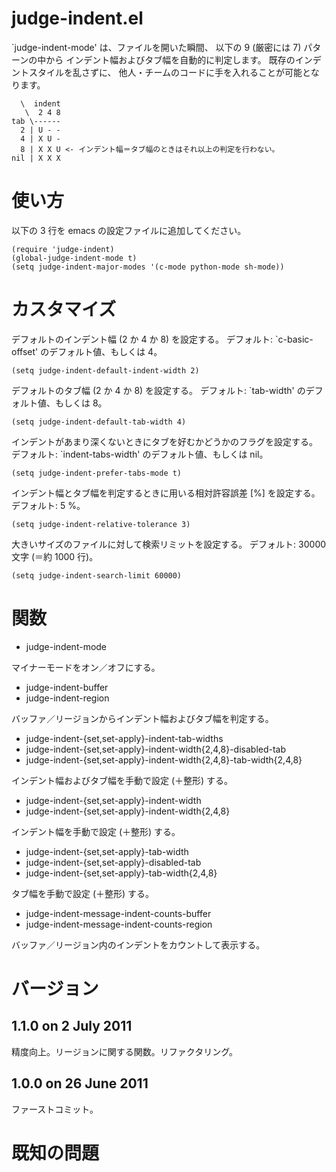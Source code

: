 # judge-indent.el
`judge-indent-mode' は、ファイルを開いた瞬間、
以下の 9 (厳密には 7) パターンの中から
インデント幅およびタブ幅を自動的に判定します。
既存のインデントスタイルを乱さずに、
他人・チームのコードに手を入れることが可能となります。

      \  indent
       \  2 4 8
    tab \------
      2 | U - -
      4 | X U -
      8 | X X U <- インデント幅＝タブ幅のときはそれ以上の判定を行わない。
    nil | X X X

# 使い方
以下の 3 行を emacs の設定ファイルに追加してください。

    (require 'judge-indent)
    (global-judge-indent-mode t)
    (setq judge-indent-major-modes '(c-mode python-mode sh-mode))

# カスタマイズ
デフォルトのインデント幅 (2 か 4 か 8) を設定する。
デフォルト: `c-basic-offset' のデフォルト値、もしくは 4。

    (setq judge-indent-default-indent-width 2)

デフォルトのタブ幅 (2 か 4 か 8) を設定する。
デフォルト: `tab-width' のデフォルト値、もしくは 8。

    (setq judge-indent-default-tab-width 4)

インデントがあまり深くないときにタブを好むかどうかのフラグを設定する。
デフォルト: `indent-tabs-width' のデフォルト値、もしくは nil。

    (setq judge-indent-prefer-tabs-mode t)

インデント幅とタブ幅を判定するときに用いる相対許容誤差 [%] を設定する。
デフォルト: 5 %。

    (setq judge-indent-relative-tolerance 3)

大きいサイズのファイルに対して検索リミットを設定する。
デフォルト: 30000 文字 (＝約 1000 行)。

    (setq judge-indent-search-limit 60000)

# 関数
* judge-indent-mode

マイナーモードをオン／オフにする。

* judge-indent-buffer
* judge-indent-region

バッファ／リージョンからインデント幅およびタブ幅を判定する。

* judge-indent-{set,set-apply}-indent-tab-widths
* judge-indent-{set,set-apply}-indent-width{2,4,8}-disabled-tab
* judge-indent-{set,set-apply}-indent-width{2,4,8}-tab-width{2,4,8}

インデント幅およびタブ幅を手動で設定 (＋整形) する。

* judge-indent-{set,set-apply}-indent-width
* judge-indent-{set,set-apply}-indent-width{2,4,8}

インデント幅を手動で設定 (＋整形) する。

* judge-indent-{set,set-apply}-tab-width
* judge-indent-{set,set-apply}-disabled-tab
* judge-indent-{set,set-apply}-tab-width{2,4,8}

タブ幅を手動で設定 (＋整形) する。

* judge-indent-message-indent-counts-buffer
* judge-indent-message-indent-counts-region

バッファ／リージョン内のインデントをカウントして表示する。

# バージョン
## 1.1.0 on 2 July 2011

精度向上。リージョンに関する関数。リファクタリング。

## 1.0.0 on 26 June 2011

ファーストコミット。

# 既知の問題
